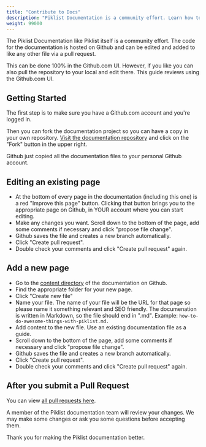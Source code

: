 ```yaml
---
title: "Contribute to Docs"
description: "Piklist Documentation is a community effort. Learn how to contribute here."
weight: 99000
---
```


The Piklist Documentation like Piklist itself is a community effort. The code for the documentation is hosted on Github and can be edited and added to like any other file via a pull request.

This can be done 100% in the Github.com UI. However, if you like you can also pull the repository to your local and edit there.  This guide reviews using the Github.com UI.

## Getting Started
The first step is to make sure you have a Github.com account and you're logged in.

Then you can fork the documentation project so you can have a copy in your own repository. [Visit the documentation repository](https://github.com/piklist/piklist-documentation/) and click on the "Fork" button in the upper right.

Github just copied all the documentation files to your personal Github account.


## Editing an existing page
* At the bottom of every page in the documentation (including this one) is a red "Improve this page" button. Clicking that button brings you to the appropriate page on Github, in YOUR account where you can start editing.
* Make any changes you want. Scroll down to the bottom of the page, add some comments if necessary and click "propose file change".
* Github saves the file and creates a new branch automatically.
* Click "Create pull request".
* Double check your comments and click "Create pull request" again.

## Add a new page

* Go to the [content directory](https://github.com/piklist/Piklist-Documentation/tree/master/content) of the documentation on Github.
* Find the appropriate folder for your new page.
* Click "Create new file"
* Name your file. The name of your file will be the URL for that page so please name it something relevant and SEO friendly. The documenation is written in Markdown, so the file should end in ".md". Example: `how-to-do-awesome-things-with-piklist.md.`
* Add content to the new file. Use an existing documentation file as a guide.
* Scroll down to the bottom of the page, add some comments if necessary and click "propose file change".
* Github saves the file and creates a new branch automatically.
* Click "Create pull request".
* Double check your comments and click "Create pull request" again.

## After you submit a Pull Request

You can view [all pull requests here](https://github.com/piklist/Piklist-Documentation/pulls).

A member of the Piklist documentation team will review your changes. We may make some changes or ask you some questions before accepting them.

Thank you for making the Piklist documentation better.
